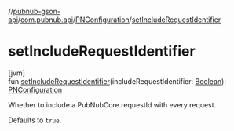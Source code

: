 //[pubnub-gson-api](../../../index.md)/[com.pubnub.api](../index.md)/[PNConfiguration](index.md)/[setIncludeRequestIdentifier](set-include-request-identifier.md)

# setIncludeRequestIdentifier

[jvm]\
fun [setIncludeRequestIdentifier](set-include-request-identifier.md)(includeRequestIdentifier: [Boolean](https://kotlinlang.org/api/latest/jvm/stdlib/kotlin/-boolean/index.html)): [PNConfiguration](index.md)

Whether to include a PubNubCore.requestId with every request.

Defaults to `true`.

